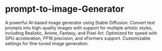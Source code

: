 # prompt-to-image-Generator
A powerful AI-based image generator using Stable Diffusion. Convert text prompts into high-quality images with support for multiple artistic styles, including Realistic, Anime, Fantasy, and Pixel Art. Optimized for speed with GPU acceleration, FP16 precision, and xFormers support. Customizable settings for fine-tuned image generation.
